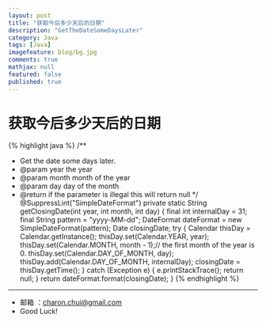```yaml
---
layout: post
title: "获取今后多少天后的日期"
description: "GetTheDateSomeDaysLater"
category: Java
tags: [Java]
imagefeature: blog/bg.jpg
comments: true
mathjax: null
featured: false
published: true
---
```


获取今后多少天后的日期
===============================

{% highlight java %}
/**
 * Get the date some days later.
 * @param year the year
 * @param month month of the year
 * @param day day of the month
 * @return if the parameter is illegal this will return null
 */
@SuppressLint("SimpleDateFormat")
private static String getClosingDate(int year, int month, int day) {
    final int internalDay = 31;
    final String pattern = "yyyy-MM-dd";
    DateFormat dateFormat = new SimpleDateFormat(pattern);
    Date closingDate;
    try {
        Calendar thisDay = Calendar.getInstance();
        thisDay.set(Calendar.YEAR, year);
        thisDay.set(Calendar.MONTH, month - 1);// the first month of the year is 0.
        thisDay.set(Calendar.DAY_OF_MONTH, day);
        thisDay.add(Calendar.DAY_OF_MONTH, internalDay);
        closingDate = thisDay.getTime();
    } catch (Exception e) {
        e.printStackTrace();
        return null;
    }
    return dateFormat.format(closingDate);
}
{% endhighlight %}
---

- 邮箱 ：charon.chui@gmail.com  
- Good Luck! 